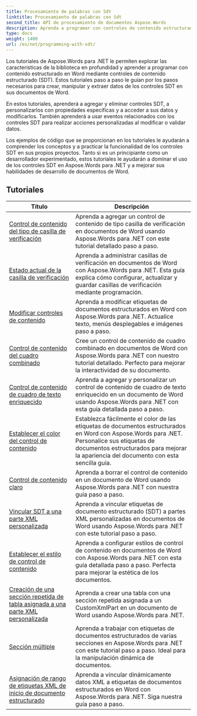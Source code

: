 ```yaml
---
title: Procesamiento de palabras con Sdt
linktitle: Procesamiento de palabras con Sdt
second_title: API de procesamiento de documentos Aspose.Words
description: Aprenda a programar con controles de contenido estructurado (SDT) en Aspose.Words para .NET. Siga los tutoriales paso a paso y el código de muestra en C# para manipular y personalizar los controles de contenido estructurado en sus documentos de Word.
type: docs
weight: 1400
url: /es/net/programming-with-sdt/
---
```

Los tutoriales de Aspose.Words para .NET le permiten explorar las características de la biblioteca en profundidad y aprender a programar con contenido estructurado en Word mediante controles de contenido estructurado (SDT). Estos tutoriales paso a paso le guían por los pasos necesarios para crear, manipular y extraer datos de los controles SDT en sus documentos de Word.

En estos tutoriales, aprenderá a agregar y eliminar controles SDT, a personalizarlos con propiedades específicas y a acceder a sus datos y modificarlos. También aprenderá a usar eventos relacionados con los controles SDT para realizar acciones personalizadas al modificar o validar datos.

Los ejemplos de código que se proporcionan en los tutoriales le ayudarán a comprender los conceptos y a practicar la funcionalidad de los controles SDT en sus propios proyectos. Tanto si es un principiante como un desarrollador experimentado, estos tutoriales le ayudarán a dominar el uso de los controles SDT en Aspose.Words para .NET y a mejorar sus habilidades de desarrollo de documentos de Word.

 ## Tutoriales
| Título | Descripción |
| --- | --- |
| [Control de contenido del tipo de casilla de verificación](./check-box-type-content-control/) | Aprenda a agregar un control de contenido de tipo casilla de verificación en documentos de Word usando Aspose.Words para .NET con este tutorial detallado paso a paso. |
| [Estado actual de la casilla de verificación](./current-state-of-check-box/) | Aprenda a administrar casillas de verificación en documentos de Word con Aspose.Words para .NET. Esta guía explica cómo configurar, actualizar y guardar casillas de verificación mediante programación. |
| [Modificar controles de contenido](./modify-content-controls/) | Aprenda a modificar etiquetas de documentos estructurados en Word con Aspose.Words para .NET. Actualice texto, menús desplegables e imágenes paso a paso. |
| [Control de contenido del cuadro combinado](./combo-box-content-control/) | Cree un control de contenido de cuadro combinado en documentos de Word con Aspose.Words para .NET con nuestro tutorial detallado. Perfecto para mejorar la interactividad de su documento. |
| [Control de contenido de cuadro de texto enriquecido](./rich-text-box-content-control/) | Aprenda a agregar y personalizar un control de contenido de cuadro de texto enriquecido en un documento de Word usando Aspose.Words para .NET con esta guía detallada paso a paso. |
| [Establecer el color del control de contenido](./set-content-control-color/) | Establezca fácilmente el color de las etiquetas de documentos estructurados en Word con Aspose.Words para .NET. Personalice sus etiquetas de documentos estructurados para mejorar la apariencia del documento con esta sencilla guía. |
| [Control de contenido claro](./clear-contents-control/) | Aprenda a borrar el control de contenido en un documento de Word usando Aspose.Words para .NET con nuestra guía paso a paso. |
| [Vincular SDT a una parte XML personalizada](./bind-sdt-to-custom-xml-part/) | Aprenda a vincular etiquetas de documento estructurado (SDT) a partes XML personalizadas en documentos de Word usando Aspose.Words para .NET con este tutorial paso a paso. |
| [Establecer el estilo de control de contenido](./set-content-control-style/) | Aprenda a configurar estilos de control de contenido en documentos de Word con Aspose.Words para .NET con esta guía detallada paso a paso. Perfecta para mejorar la estética de los documentos. |
| [Creación de una sección repetida de tabla asignada a una parte XML personalizada](./creating-table-repeating-section-mapped-to-custom-xml-part/) | Aprenda a crear una tabla con una sección repetida asignada a un CustomXmlPart en un documento de Word usando Aspose.Words para .NET. |
| [Sección múltiple](./multi-section/) | Aprenda a trabajar con etiquetas de documentos estructurados de varias secciones en Aspose.Words para .NET con este tutorial paso a paso. Ideal para la manipulación dinámica de documentos. |
| [Asignación de rango de etiquetas XML de inicio de documento estructurado](./structured-document-tag-range-start-xml-mapping/) | Aprenda a vincular dinámicamente datos XML a etiquetas de documentos estructurados en Word con Aspose.Words para .NET. Siga nuestra guía paso a paso. |
